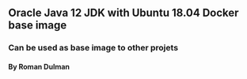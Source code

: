 ## Oracle Java 12 JDK with Ubuntu 18.04 Docker base image
### Can be used as base image to other projets
#### By Roman Dulman
